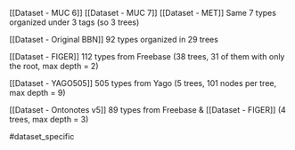 [[Dataset - MUC 6]]
[[Dataset - MUC 7]]
[[Dataset - MET]]
Same 7 types organized under 3 tags (so 3 trees)

[[Dataset - Original BBN]]
92 types organized in 29 trees

[[Dataset - FIGER]]
112 types from Freebase (38 trees, 31 of them with only the root, max depth = 2)

[[Dataset - YAGO505]]
505 types from Yago (5 trees, 101 nodes per tree, max depth = 9)

[[Dataset - Ontonotes v5]]
89 types from Freebase & [[Dataset - FIGER]] (4 trees, max depth = 3)

#dataset_specific 